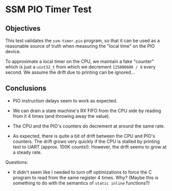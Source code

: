 # SSM PIO Timer Test

## Objectives

This test validates the `ssm-timer.pio` program, so that it can be used as
a reasonable source of truth when measuring the "local time" on the PIO
device.

To approximate a local timer on the CPU, we maintain a fake "counter" which is
just a `uint32_t` from which we decrement `125000000 / 8` every second. We
assume the drift due to printing can be ignored...

## Conclusions

-   PIO instruction delays seem to work as expected.

-   We can drain a state machine's RX FIFO from the CPU side by reading from it
    4 times (and throwing away the value).

-   The CPU and the PIO's counters do decrement at around the same rate.

-   As expected, there is quite a bit of drift between the CPU and PIO's counters.
    The drift grows very quickly if the CPU is stalled by printing text to UART
    (approx. 100K counts!). However, the drift seems to grow at a steady rate.

Questions:

-   It didn't seem like I needed to turn off optimizations to force the
    C program to read from the same register 4 times. Why? (Maybe this is
    something to do with the semantics of `static inline` functions?)
